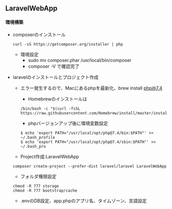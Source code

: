 ## LaravelWebApp

#### 環境構築

- composerのインストール
  ~~~
  curl -sS https://getcomposer.org/installer | php
  ~~~
  - 環境設定
    - sudo mv composer.phar /usr/local/bin/composer
    - composer -V で確認完了

- laravelのインストールとプロジェクト作成
  - エラー発生するので、Macにあるphpを最新化、brew install php@7.4
    - Homebrewのインストールは
    ~~~
    /bin/bash -c "$(curl -fsSL https://raw.githubusercontent.com/Homebrew/install/master/install.sh)"
    ~~~

    - phpバージョンアップ後に環境変数設定
    ~~~
    $ echo 'export PATH="/usr/local/opt/php@7.4/bin:$PATH"' >> ~/.bash_profile
    $ echo 'export PATH="/usr/local/opt/php@7.4/sbin:$PATH"' >> ~/.bash_pro
     ~~~

  - Project作成:LaravelWebApp
  ~~~
  composer create-project --prefer-dist laravel/laravel LaravelWebApp
  ~~~
    - フォルダ権限設定
    ~~~
    chmod -R 777 storage
    chmod -R 777 bootstrap/cache
    ~~~
    - .envのDB設定、app.phpのアプリ名、タイムゾーン、言語設定
